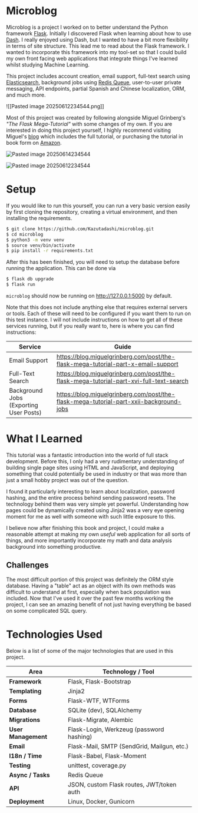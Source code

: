 # Microblog
Microblog is a project I worked on to better understand the Python framework [Flask](https://flask.palletsprojects.com/en/stable/). Initially I discovered Flask when learning about how to use [Dash](https://plotly.com/examples/). I really enjoyed using Dash, but I wanted to have a bit more flexibility in terms of site structure. This lead me to read about the Flask framework. I wanted to incorporate this framework into my tool-set so that I could build my own front facing web applications that integrate things I've learned whilst studying Machine Learning.

This project includes account creation, email support, full-text search using [Elasticsearch](https://www.elastic.co/docs/deploy-manage/deploy/self-managed/installing-elasticsearch), background jobs using [Redis Queue](https://python-rq.org/), user-to-user private messaging, API endpoints, partial Spanish and Chinese localization, ORM, and much more.



![[Pasted image 20250612234544.png]]

Most of this project was created by following alongside Miguel Grinberg's
*"The Flask Mega-Tutorial"* with some changes of my own. If you are interested in doing this project yourself, I highly recommend visiting Miguel's [blog](https://blog.miguelgrinberg.com/post/the-flask-mega-tutorial-part-i-hello-world) which includes the full tutorial, or purchasing the tutorial in book form on [Amazon](https://amzn.to/3MQffrm).

![Pasted image 20250614234544](https://github.com/user-attachments/assets/141f15c2-ce5e-4492-ba9d-1a844231dc99)

![Pasted image 20250612234544](https://github.com/user-attachments/assets/470c6f2d-e27e-475f-a5d4-7263ec326250)

# Setup
If you would like to run this yourself, you can run a very basic version easily by first cloning the repository, creating a virtual environment, and then installing the requirements.

```bash
$ git clone https://github.com/Kazutadashi/microblog.git
$ cd microblog
$ python3 -m venv venv
$ source venv/bin/activate
$ pip install -r requirements.txt
```

After this has been finished, you will need to setup the database before running the application. This can be done via

```bash
$ flask db upgrade
$ flask run
```

`microblog` should now be running on http://127.0.0.1:5000 by default.

Note that this does not include anything else that requires external servers or tools. Each of these will need to be configured if you want them to run on this test instance. 
I will not include instructions on how to get all of these services running, but if you really want to, here is where you can find instructions:

| Service                                | Guide                                                                                  |
| -------------------------------------- | -------------------------------------------------------------------------------------- |
| Email Support                          | https://blog.miguelgrinberg.com/post/the-flask-mega-tutorial-part-x-email-support      |
| Full-Text Search                       | https://blog.miguelgrinberg.com/post/the-flask-mega-tutorial-part-xvi-full-text-search |
| Background Jobs (Exporting User Posts) | https://blog.miguelgrinberg.com/post/the-flask-mega-tutorial-part-xxii-background-jobs |

# What I Learned
This tutorial was a fantastic introduction into the world of full stack development. Before this, I only had a very rudimentary understanding of building single page sites using HTML and JavaScript, and deploying something that could potentially be used in industry or that was more than just a small hobby project was out of the question.

I found it particularly interesting to learn about localization, password hashing, and the entire process behind sending password resets. The technology behind them was very simple yet powerful. Understanding how pages could be dynamically created using Jinja2 was a very eye opening moment for me as well with someone with such little exposure to this.

I believe now after finishing this book and project, I could make a reasonable attempt at making my own *useful* web application for all sorts of things, and more importantly incorporate my math and data analysis background into something productive.

## Challenges
The most difficult portion of this project was definitely the ORM style database. Having a "table" act as an object with its own methods was difficult to understand at first, especially when back population was included. Now that I've used it over the past few months working the project, I can see an amazing benefit of not just having everything be based on some complicated SQL query. 

# Technologies Used

Below is a list of some of the major technologies that are used in this project.

| Area                | Technology / Tool                           |
| ------------------- | ------------------------------------------- |
| **Framework**       | Flask, Flask-Bootstrap                      |
| **Templating**      | Jinja2                                      |
| **Forms**           | Flask-WTF, WTForms                          |
| **Database**        | SQLite (dev), SQLAlchemy                    |
| **Migrations**      | Flask-Migrate, Alembic                      |
| **User Management** | Flask-Login, Werkzeug (password hashing)    |
| **Email**           | Flask-Mail, SMTP (SendGrid, Mailgun, etc.)  |
| **I18n / Time**     | Flask-Babel, Flask-Moment                   |
| **Testing**         | unittest, coverage.py                       |
| **Async / Tasks**   | Redis Queue                                 |
| **API**             | JSON, custom Flask routes, JWT/token auth   |
| **Deployment**      | Linux, Docker, Gunicorn                     |

